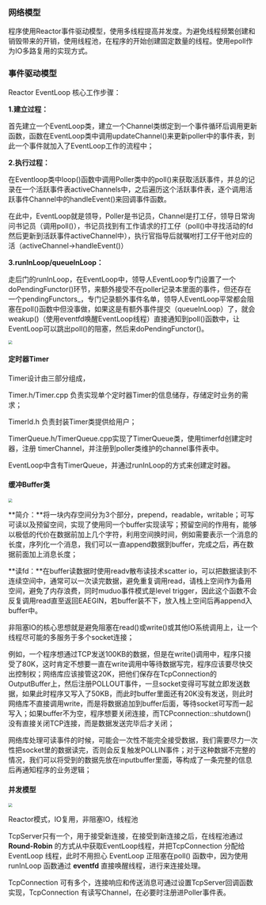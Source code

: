 ### 网络模型

程序使用Reactor事件驱动模型，使用多线程提高并发度。为避免线程频繁创建和销毁带来的开销，使用线程池，在程序的开始创建固定数量的线程。使用epoll作为IO多路复用的实现方式。



### 事件驱动模型

Reactor EventLoop 核心工作步骤：

**1.建立过程：**

首先建立一个EventLoop类，建立一个Channel类绑定到一个事件循环后调用更新函数，函数在EventLoop类中调用updateChannel()来更新poller中的事件表，到此一个事件就加入了EventLoop工作的流程中；

**2.执行过程：**

在Eventloop类中loop()函数中调用Poller类中的poll()来获取活跃事件，并总的记录在一个活跃事件表activeChannels中，之后遍历这个活跃事件表，逐个调用活跃事件Channel中的handleEvent()来回调事件函数。

在此中，EventLoop就是领导，Poller是书记员，Channel是打工仔，领导日常询问书记员（调用poll()），书记员找到有工作请求的打工仔（poll()中寻找活动的fd然后更新到活跃事件activeChannel中），执行官指导后就嘱咐打工仔干他对应的活（activeChannel->handleEvent()）

**3.runInLoop/queueInLoop：**	

走后门的runInLoop，在EventLoop中，领导人EventLoop专门设置了一个doPendingFunctor()环节，来额外接受不在poller记录本里面的事件，但还存在一个pendingFunctors_，专门记录额外事件名单，领导人EventLoop平常都会阻塞在poll()函数中但没事做，如果这是有额外事件提交（queueInLoop）了，就会weakup()（使用eventfd唤醒EventLoop线程）直接通知到poll()函数中，让EventLoop可以跳出poll()的阻塞，然后来doPendingFunctor()。

<img src="https://gitee.com/lalalilia/NetWordCode/raw/master/images/EventLoop工作步骤.jpg" style="zoom:50%;" />



#### 定时器Timer

Timer设计由三部分组成，

Timer.h/Timer.cpp 负责实现单个定时器Timer的信息储存，存储定时业务的需求；

TimerId.h 负责封装Timer类提供给用户；

TimerQueue.h/TimerQueue.cpp实现了TimerQueue类，使用timerfd创建定时器，注册 timerChannel，并注册到poller类维护的channel事件表中。

EventLoop中含有TimerQueue，并通过runInLoop的方式来创建定时器。



#### 缓冲Buffer类

<img src="https://gitee.com/lalalilia/NetWordCode/raw/master/images/缓冲buffer类.jpg" style="zoom:50%;" />

**简介：**将一块内存空间分为3个部分，prepend，readable，writable；可写可读以及预留空间，实现了使用同一个buffer实现读写；预留空间的作用有，能够以极低的代价在数据前加上几个字符，利用空间换时间，例如需要表示一个消息的长度，序列化一个消息，我们可以一直append数据到buffer，完成之后，再在数据前面加上消息长度；

**读fd：**在buffer读数据时使用readv散布读技术scatter io，可以把数据读到不连续空间中，通常可以一次读完数据，避免重复调用read，请栈上空间作为备用空间，避免了内存浪费，同时muduo事件模式是level trigger，因此这个函数不会反复调用read直至返回EAEGIN，若buffer装不下，放入栈上空间后再append入buffer中。

非阻塞IO的核心思想就是避免阻塞在read()或write()或其他IO系统调用上，让一个线程尽可能的多服务于多个socket连接；

例如，一个程序想通过TCP发送100KB的数据，但是在write()调用中，程序只接受了80K，这时肯定不想要一直在write调用中等待数据写完，程序应该要尽快交出控制权；网络库应该接管这20K，把他们保存在TcpConnection的OutputBuffer上，然后注册POLLOUT事件，一旦socket变得可写就立即发送数据，如果此时程序又写入了50KB，而此时buffer里面还有20K没有发送，则此时网络库不直接调用write，而是将数据追加到buffer后面，等待socket可写而一起写入；如果buffer不为空，程序想要关闭连接，而TCPconnection::shutdown()没有直接关闭TCP连接，而是数据发送完毕后才关闭；

网络库处理可读事件的时候，可能会一次性不能完全接受数据，我们需要尽力一次性把socket里的数据读完，否则会反复触发POLLIN事件；对于这种数据不完整的情况，我们可以将受到的数据先放在inputbuffer里面，等构成了一条完整的信息后再通知程序的业务逻辑；



#### 并发模型

<img src="https://gitee.com/lalalilia/NetWordCode/raw/master/images/并发模型.jpg" style="zoom:50%;" />

Reactor模式，IO复用，非阻塞IO，线程池

TcpServer只有一个，用于接受新连接，在接受到新连接之后，在线程池通过 **Round-Robin** 的方式从中获取EventLoop线程，并把TcpConnection 分配给 EventLoop 线程，此时不用担心 EventLoop 正阻塞在poll() 函数中，因为使用 runInLoop 函数通过 **eventfd** 直接唤醒线程，进行来连接处理。

TcpConnection 可有多个，连接响应和传送消息可通过设置TcpServer回调函数实现，TcpConnection 有读写Channel，在必要时注册进Poller事件表。















